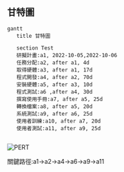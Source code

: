 ## 甘特圖
```mermaid
gantt
   title 甘特圖
   
   section Test
   研擬計畫:a1, 2022-10-05,2022-10-06
   任務分配:a2, after a1, 4d
   取得硬體:a3, after a1, 17d
   程式開發:a4, after a2, 70d
   安裝硬體:a5, after a3, 10d
   程式測試:a6 ,after a4, 30d
   撰寫使用手冊:a7, after a5, 25d
   轉換檔案:a8, after a5, 20d
   系統測試:a9, after a6, 25d
   使用者訓練:a10, after a7, 20d
   使用者測試:a11, after a9, 25d
   
```
![PERT](PERT圖.jpg "PERT圖")

關鍵路徑:a1->a2->a4->a6->a9->a11
